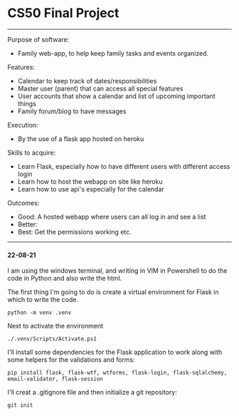 # CS50 Final Project

---

Purpose of software:

* Family web-app, to help keep family tasks and events organized.

Features:

* Calendar to keep track of dates/responsibilities
* Master user (parent) that can access all special features
* User accounts that show a calendar and list of upcoming important things
* Family forum/blog to have messages

Execution:

* By the use of a flask app hosted on heroku


Skills to acquire:

* Learn Flask, especially how to have different users with different access login
* Learn how to host the webapp on site like heroku
* Learn how to use api's especially for the calendar


Outcomes:

* Good: A hosted webapp where users can all log in and see a list
* Better: 
* Best: Get the permissions working etc.

---

#### 22-08-21

I am using the windows terminal, and writing in VIM in Powershell to do the code in Python and also write the html.  

The first thing I'm going to do is create a virtual environment for Flask in which to write the code.  

    python -m venv .venv

Next to activate the environment  

    ./.venv/Scripts/Activate.ps1

I'll install some dependencies for the Flask application to work along with some helpers for the validations and forms:  

    pip install flask, flask-wtf, wtforms, flask-login, flask-sqlalchemy, email-validator, flask-session

I'll creat a .gitignore file and then initialize a git repository:  

    git init
